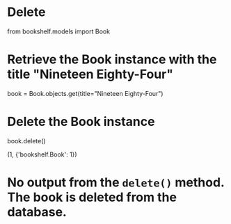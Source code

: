 # Delete

from bookshelf.models import Book

# Retrieve the Book instance with the title "Nineteen Eighty-Four"
book = Book.objects.get(title="Nineteen Eighty-Four")

# Delete the Book instance
book.delete()

(1, {'bookshelf.Book': 1})

# No output from the `delete()` method. The book is deleted from the database.
